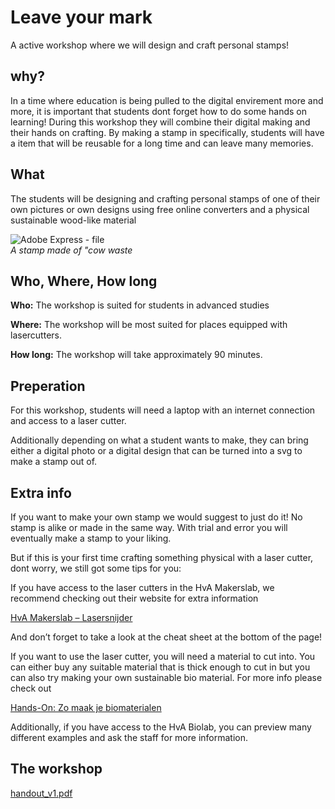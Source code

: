 # Leave your mark
A active workshop where we will design and craft personal stamps!

## why?
In a time where education is being pulled to the digital envirement more and more, it is important that students dont forget how to do some hands on learning! During this workshop they will combine their digital making and their hands on crafting. By making a stamp in specifically, students will have a item that will be reusable for a long time and can leave many memories.

## What
The students will be designing and crafting personal stamps of one of their own pictures or own designs using free online converters and a physical sustainable wood-like material

![Adobe Express - file](https://github.com/user-attachments/assets/fb546f3d-9f8d-4114-bc01-3a82ab951883)  
*A stamp made of "cow waste*

## Who, Where, How long

**Who:** The workshop is suited for students in advanced studies

**Where:** The workshop will be most suited for places equipped with lasercutters.

**How long:** The workshop will take approximately 90 minutes.

## Preperation
For this workshop, students will need a laptop with an internet connection and access to a laser cutter.

Additionally depending on what a student wants to make, they can bring either a digital photo or a digital design that can be turned into a svg to make a stamp out of.

## Extra info
If you want to make your own stamp we would suggest to just do it! No stamp is alike or made in the same way. With trial and error you will eventually make a stamp to your liking.

But if this is your first time crafting something physical with a laser cutter, dont worry, we still got some tips for you:

If you have access to the laser cutters in the HvA Makerslab, we recommend checking out their website for extra information

[HvA Makerslab – Lasersnijder](https://www.hva.nl/samenwerken/labs/makerslab/lasersnijder)

And don’t forget to take a look at the cheat sheet at the bottom of the page!

If you want to use the laser cutter, you will need a material to cut into. You can either buy any suitable material that is thick enough to cut in but you can also try making your own sustainable bio material. For more info please check out 

[Hands-On: Zo maak je biomaterialen](https://www.nike.com/be/a/hands-on-zo-maak-je-biomaterialen)

Additionally, if you have access to the HvA Biolab, you can preview many different  examples and ask the staff for more information.

## The workshop
[handout_v1.pdf](https://github.com/user-attachments/files/20432599/handout_v1.pdf)

